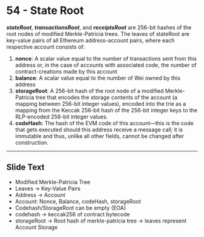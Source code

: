 # 54 - State Root

**_stateRoot_**, **_transactionsRoot_**, and **_receiptsRoot_** are 256-bit hashes of the root nodes of modified Merkle-Patricia trees. The leaves of stateRoot are key-value pairs of all Ethereum address-account pairs, where each respective account consists of:

1.  **nonce**: A scalar value equal to the number of transactions sent from this address or, in the case of accounts with associated code, the number of contract-creations made by this account
2.  **balance**: A scalar value equal to the number of Wei owned by this address
3.  **storageRoot**: A 256-bit hash of the root node of a modified Merkle-Patricia tree that encodes the storage contents of the account (a mapping between 256-bit integer values), encoded into the trie as a mapping from the Keccak 256-bit hash of the 256-bit integer keys to the RLP-encoded 256-bit integer values.
4.  **codeHash**: The hash of the EVM code of this account—this is the code that gets executed should this address receive a message call; it is immutable and thus, unlike all other fields, cannot be changed after construction.

---
## Slide Text
- Modified Merkle-Patricia Tree
- Leaves -> Key-Value Pairs
- Address -> Account
- Account: Nonce, Balance, codeHash, storageRoot
- Codehash/StorageRoot can be empty (EOA)
- codehash -> keccak256 of contract bytecode
- storageRoot -> Root hash of merkle-patricia tree -> leaves represent Account Storage 


